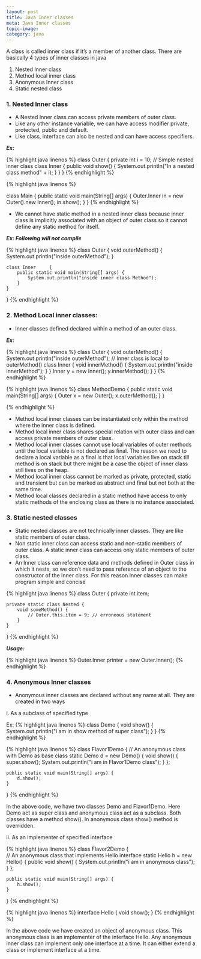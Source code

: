 ```yaml
---
layout: post
title: Java Inner classes
meta: Java Inner classes
topic-image: 
category: java
---
```


A class is called inner class if it’s a member of another class.  There are basically 4 types of inner classes in java

1. Nested Inner class
1. Method local inner class
1. Anonymous Inner class
1. Static nested class

### 1. Nested Inner class 

* A Nested Inner class can access private members of outer class.  
* Like any other instance variable, we can have access modifier private, protected, public and default.
* Like class, interface can also be nested and can have access specifiers.

___Ex:___

{% highlight java linenos %}
class Outer {
  private int i = 10;
   // Simple nested inner class
   class Inner {
      public void show() {
           System.out.println("In a nested class method" + i);
      }
   }
}
{% endhighlight %}

{% highlight java linenos %}

class Main {
   public static void main(String[] args) {
       Outer.Inner in = new Outer().new Inner();
       in.show();
   }
}
{% endhighlight %}

* We cannot have static method in a nested inner class because inner class is implicitly associated with an object of outer class so it cannot define any static method for itself.

___Ex:  Following will not compile___

{% highlight java linenos %}
class Outer {
	void outerMethod() {
		System.out.println("inside outerMethod");
	}

	class Inner 	{
		public static void main(String[] args) {
			System.out.println("inside inner class Method");
		}
	}
}
{% endhighlight %}

### 2. Method Local inner classes:

* Inner classes defined declared within a method of an outer class.

___Ex:___

{% highlight java linenos %}
class Outer {
	void outerMethod() {
		System.out.println("inside outerMethod");
		// Inner class is local to outerMethod()
		class Inner {
			void innerMethod() {
				System.out.println("inside innerMethod");
			}
		}
		Inner y = new Inner();
		y.innerMethod();
	}
}
{% endhighlight %}

{% highlight java linenos %}
class MethodDemo {
    public static void main(String[] args) {
        Outer x = new Outer();
        x.outerMethod();
    }
}

{% endhighlight %}

* Method local inner classes can be instantiated only within the method where the inner class is defined.
* Method local inner class shares special relation with outer class and can access private members of outer class.
* Method local inner classes cannot use local variables of outer methods until the local variable is not declared as final. The reason we need to declare a local variable as a final is that local variables live on stack till method is on stack but there might be a case the object of inner class still lives on the heap.
* Method local inner class cannot be marked as private, protected, static and transient but can be marked as abstract and final but not both at the same time.
* Method local classes declared in a static method have access to only static methods of the enclosing class as there is no instance associated.

### 3. Static nested classes

* Static nested classes are not technically inner classes.  They are like static members of outer class.
* Non static inner class can access static and non-static members of outer class.  A static inner class can access only static members of outer class.
* An Inner class can reference data and methods defined in Outer class in which it nests, so we don’t need to pass reference of an object to the constructor of the Inner class. For this reason Inner classes can make program simple and concise

{% highlight java linenos %}
class Outer {
	private int item;

	private static class Nested {
		void someMethod() {
			// Outer.this.item = 9; // erroneous statement
		}
	}
}
{% endhighlight %}

___Usage:___

{% highlight java linenos %}
Outer.Inner printer = new Outer.Inner();
{% endhighlight %}

### 4. Anonymous Inner classes

* Anonymous inner classes are declared without any name at all.  They are created in two ways

i.	As a subclass of specified type

Ex:
{% highlight java linenos %}
class Demo {
	void show() {
		System.out.println("i am in show method of super class");
	}
}
{% endhighlight %}

{% highlight java linenos %}
class Flavor1Demo {
	// An anonymous class with Demo as base class
	static Demo d = new Demo() {
		void show() {
			super.show();
			System.out.println("i am in Flavor1Demo class");
		}
	};

	public static void main(String[] args) {
		d.show();
	}
}
{% endhighlight %}

In the above code, we have two classes Demo and Flavor1Demo.  Here Demo act as super class and anonymous class act as a subclass.  Both classes have a method show().  In anonymous class show() method is overridden.

ii.	As an implementer of specified interface

{% highlight java linenos %}
class Flavor2Demo {	 
    // An anonymous class that implements Hello interface
    static Hello h = new Hello() {
        public void show() {
            System.out.println("i am in anonymous class");
        }
    };
 
    public static void main(String[] args) {
        h.show();
    }
}
{% endhighlight %} 


{% highlight java linenos %}
interface Hello {
    void show();
}
{% endhighlight %}

In the above code we have created an object of anonymous class. This anonymous class is an implementer of the interface Hello.  Any anonymous inner class can implement only one interface at a time.  It can either extend a class or implement interface at a time.
